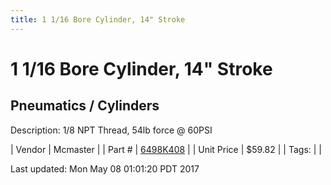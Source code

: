 ```yaml
---
title: 1 1/16 Bore Cylinder, 14" Stroke
---
```


# 1 1/16 Bore Cylinder, 14" Stroke
## Pneumatics / Cylinders
Description: 	1/8 NPT Thread, 54lb force @ 60PSI 

| Vendor | Mcmaster | 
| Part # | [6498K408](https://www.mcmaster.com/#6498K408) | 
| Unit Price | $59.82 | 
| Tags: |  | 

Last updated: Mon May 08 01:01:20 PDT 2017